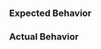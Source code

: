 <!--

To help us diagnose your problem quickly, please

 - include a link to a minimal demonstration the bug (we recommend using https://jsbin.com)
 - ensure you can reproduce the bug using the latest release

-->

### Expected Behavior

### Actual Behavior
